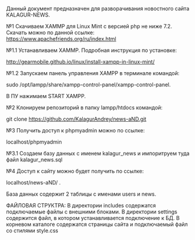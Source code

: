 Данный документ предназначен для разворачивания новостного сайта KALAGUR-NEWS.

№1 Скачиваем XAMMP для Linux Mint с версией php не ниже 7.2. Скачать можно по данной ссылке: 
https://www.apachefriends.org/ru/index.html

№1.1 Устанавливаем XAMMP. Подробная инструкция по установке:

http://gearmobile.github.io/linux/install-xampp-in-linux-mint/

№1.2 Запускаем панель управления XAMPP в терминале командой:

sudo /opt/lampp/share/xampp-control-panel/xampp-control-panel.

В ПУ нажимаем START XAMPP.


№2 Клонируем репозиторий в папку lampp/htdocs командой:

git clone https://github.com/KalagurAndrey/news-aND.git


№3 Получить доступ к phpmyadmin можно по ссылке:

localhost/phpmyadmin


№3.1 Cоздаем базу данных с именем kalagur_news и импоритруем туда файл kalagur_news.sql


№4  Доступ к сайту можно будет получить по ссылке:

localhost/news-aND/ . 


База данных содержит 2 таблицы с именами users и news. 


ФАЙЛОВАЯ СТРУКТРА:
В директории includes содержатся подключаемые файлы с внешними блоками.
В директории settings содержится файл, в котором устанавливается подключение к БД.
В корневом каталоге содержатся страницы сайта и подключаемый файл со стилями style.css
